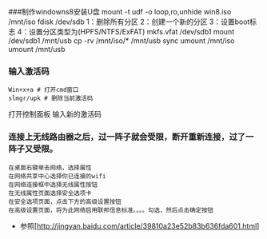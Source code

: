 ###制作windowns8安装U盘
    mount -t udf -o loop,ro,unhide win8.iso /mnt/iso
    fdisk /dev/sdb
    1：删除所有分区
    2：创建一个新的分区
    3：设置boot标志
    4：设置分区类型为(HPFS/NTFS/ExFAT)
    mkfs.vfat /dev/sdb1
    mount /dev/sdb1 /mnt/usb
    cp -rv /mnt/iso/* /mnt/usb
    sync
    umount /mnt/iso
    umount /mnt/usb
    
### 输入激活码
    Win+x+a # 打开cmd窗口
    slmgr/upk # 删除当前激活码

打开控制面板 输入新的激活码


### 连接上无线路由器之后，过一阵子就会受限，断开重新连接，过了一阵子又受限。
    在桌面右键单击网络，选择属性
    在网络共享中心选择你已连接的wifi
    在网络连接框中选择无线属性按钮
    在无线属性页面选择安全选项卡
    在安全选项页面，点击下方的高级设置按钮
    在高级设置页面，将为此网络启用联邦信息标准。。。。勾选，然后点击确定按钮

 * 参照[http://jingyan.baidu.com/article/39810a23e52b83b636fda601.html]
